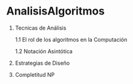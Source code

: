 # AnalisisAlgoritmos

1. Tecnicas de Análisis

    1.1 El rol de los algoritmos en la Computación
    
    1.2 Notación Asintótica
    

2. Estrategias de Diseño

3. Completitud NP
